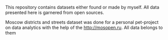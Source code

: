 This repository contains datasets either found or made by myself. All data presented here is garnered from open sources.

Moscow districts and streets dataset was done for a personal pet-project on data analytics with the help of the http://mosopen.ru. All data belongs to them

